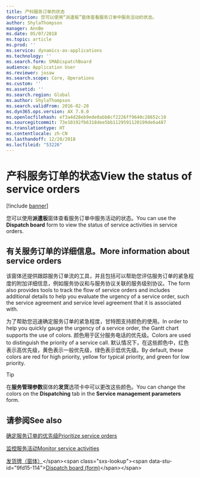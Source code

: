 ```yaml
---
title: 产科服务订单的状态
description: 您可以使用“派遣板”窗体查看服务订单中服务活动的状态。
author: ShylaThompson
manager: AnnBe
ms.date: 05/07/2018
ms.topic: article
ms.prod: ''
ms.service: dynamics-ax-applications
ms.technology: ''
ms.search.form: SMADispatchBoard
audience: Application User
ms.reviewer: josaw
ms.search.scope: Core, Operations
ms.custom: ''
ms.assetid: ''
ms.search.region: Global
ms.author: ShylaThompson
ms.search.validFrom: 2016-02-28
ms.dyn365.ops.version: AX 7.0.0
ms.openlocfilehash: ef3a4d28eb9ede0abb8cf2226ff9640c28652c10
ms.sourcegitcommit: 73e10192fb6318dee5bb1129591120199de6a487
ms.translationtype: HT
ms.contentlocale: zh-CN
ms.lasthandoff: 12/20/2018
ms.locfileid: "53226"
---
```

# <a name="view-the-status-of-service-orders"></a><span data-ttu-id="9fd15-103">产科服务订单的状态</span><span class="sxs-lookup"><span data-stu-id="9fd15-103">View the status of service orders</span></span> 

[!include [banner](../includes/banner.md)]


<span data-ttu-id="9fd15-104">您可以使用**派遣板**窗体查看服务订单中服务活动的状态。</span><span class="sxs-lookup"><span data-stu-id="9fd15-104">You can use the **Dispatch board** form to view the status of service activities in service orders.</span></span>

## <a name="more-information-about-service-orders"></a><span data-ttu-id="9fd15-105">有关服务订单的详细信息。</span><span class="sxs-lookup"><span data-stu-id="9fd15-105">More information about service orders</span></span>

<span data-ttu-id="9fd15-106">该窗体还提供跟踪服务订单流的工具，并且包括可以帮助您评估服务订单的紧急程度的附加详细信息，例如服务协议和与服务协议关联的服务级别协议。</span><span class="sxs-lookup"><span data-stu-id="9fd15-106">The form also provides tools to track the flow of service orders and includes additional details to help you evaluate the urgency of a service order, such the service agreement and service level agreement that it is associated with.</span></span>

<span data-ttu-id="9fd15-107">为了帮助您迅速确定服务订单的紧急程度，甘特图支持颜色的使用。</span><span class="sxs-lookup"><span data-stu-id="9fd15-107">In order to help you quickly gauge the urgency of a service order, the Gantt chart supports the use of colors.</span></span> <span data-ttu-id="9fd15-108">颜色用于区分服务电话的优先级。</span><span class="sxs-lookup"><span data-stu-id="9fd15-108">Colors are used to distinguish the priority of a service call.</span></span> <span data-ttu-id="9fd15-109">默认情况下，在这些颜色中，红色表示高优先级，黄色表示一般优先级，绿色表示低优先级。</span><span class="sxs-lookup"><span data-stu-id="9fd15-109">By default, these colors are red for high priority, yellow for typical priority, and green for low priority.</span></span>


> [!TIP]
> <P><span data-ttu-id="9fd15-110">在<STRONG>服务管理参数</STRONG>窗体的<STRONG>发货</STRONG>选项卡中可以更改这些颜色。</span><span class="sxs-lookup"><span data-stu-id="9fd15-110">You can change the colors on the <STRONG>Dispatching</STRONG> tab in the <STRONG>Service management parameters</STRONG> form.</span></span></P>



## <a name="see-also"></a><span data-ttu-id="9fd15-111">请参阅</span><span class="sxs-lookup"><span data-stu-id="9fd15-111">See also</span></span>

[<span data-ttu-id="9fd15-112">确定服务订单的优先级</span><span class="sxs-lookup"><span data-stu-id="9fd15-112">Prioritize service orders</span></span>](prioritize-service-orders.md)

[<span data-ttu-id="9fd15-113">监控服务活动</span><span class="sxs-lookup"><span data-stu-id="9fd15-113">Monitor service activities</span></span>](monitor-service-activities.md)

<span data-ttu-id="9fd15-114">[发货牌（窗体）](https://technet.microsoft.com/en-us/library/hh242789\(v=ax.60\))</span><span class="sxs-lookup"><span data-stu-id="9fd15-114">[Dispatch board (form)](https://technet.microsoft.com/en-us/library/hh242789\(v=ax.60\))</span></span>

  


